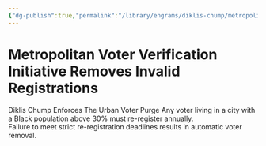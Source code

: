 ```yaml
---
{"dg-publish":true,"permalink":"/library/engrams/diklis-chump/metropolitan-voter-verification-initiative-removes-invalid-registrations/","tags":["DC/Racism"]}
---
```


# Metropolitan Voter Verification Initiative Removes Invalid Registrations
Diklis Chump Enforces The Urban Voter Purge
	Any voter living in a city with a Black population above 30% must re-register annually.  
	Failure to meet strict re-registration deadlines results in automatic voter removal.
